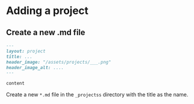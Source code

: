 # Adding a project

## Create a new .md file

```md
---
layout: project
title: ...
header_image: "/assets/projects/___.png"
header_image_alt: ....
---

content
```

Create a new `*.md` file in the `_projectss` directory with the title as the name.
